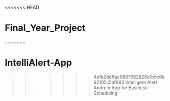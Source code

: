 <<<<<<< HEAD
# Final_Year_Project
=======
# IntelliAlert-App
>>>>>>> 4a1b28effac9887662828e1b5c6b82105c5af883
Intelligent Alert Android App for Business Scheduling
